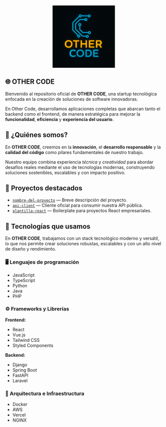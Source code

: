 <!--  ![Logo](./OtherCode.png)  -->
<p align="center" style="background-color = black;">
  <img src="../assets/OtherCode.png" alt="Logo" width="200" />
</p>
 
## 🌐  OTHER CODE

Bienvenido al repositorio oficial de **OTHER CODE**, una startup tecnológica enfocada en la creación de soluciones de software innovadoras.

En Other Code, desarrollamos aplicaciones completas que abarcan tanto el backend como el frontend, <!-- integrando inteligencia artificial -->de manera estratégica para mejorar la **funcionalidad**, **eficiencia** y **experiencia del usuario**.

## 🚀 ¿Quiénes somos?

En **OTHER CODE**, creemos en la **innovación**, el **desarrollo responsable** y la **calidad del código** como pilares fundamentales de nuestro trabajo.

Nuestro equipo combina experiencia *técnica* y *creatividad* para abordar desafíos reales mediante el uso de tecnologías modernas, construyendo soluciones sostenibles, escalables y con impacto positivo.


## 📁 Proyectos destacados

- [`nombre-del-proyecto`](https://github.com/empresa/nombre-del-proyecto) — Breve descripción del proyecto.
- [`api-client`](https://github.com/empresa/api-client) — Cliente oficial para consumir nuestra API pública.
- [`plantilla-react`](https://github.com/empresa/plantilla-react) — Boilerplate para proyectos React empresariales.

## 🧰 Tecnologías que usamos

En **OTHER CODE**, trabajamos con un stack tecnológico moderno y versátil, lo que nos permite crear soluciones robustas, escalables y con un alto nivel de diseño y rendimiento.

### 🖥️ Lenguajes de programación
- JavaScript
- TypeScript
- Python
- Java
- PHP

### ⚙️ Frameworks y Librerías

**Frontend:**
- React
- Vue.js
- Tailwind CSS
- Styled Components

**Backend:**
- Django
- Spring Boot
- FastAPI
- Laravel

<!--
**IA y Ciencia de Datos:**
- TensorFlow
- PyTorch
- scikit-learn
- Pandas
- LangChain
-->

### 🧱 Arquitectura e Infraestructura
- Docker
- AWS
- Vercel
- NGINX

<!--
<p align="center">
  🌍 <a href="https://www.empresa.com">Sitio web</a> &nbsp;|&nbsp;
  📧 <a href="mailto:contacto@empresa.com">Correo electrónico</a> &nbsp;|&nbsp;
  💼 <a href="https://linkedin.com/company/empresa" target="_blank">LinkedIn</a>
</p>
-->

